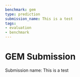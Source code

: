 ```yaml
---
benchmark: gem
type: prediction
submission_name: This is a test
tags:
- evaluation
- benchmark
---
```

# GEM Submission

Submission name: This is a test

